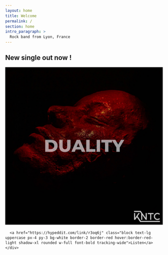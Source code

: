 ```yaml
---
layout: home
title: Welcome
permalink: /
section: home
intro_paragraph: >
  Rock band from Lyon, France
---
```


<div class="h-full shadow-inner bg-fixed bg-cover bg-center flex flex-col justify-center" style="background-image: url(assets/images/bg-red.jpg)">
  <div class="flex justify-center">
    <div class="p-5 md:py-12 container max-w-md">
      <h2>New single out now !</h2>
      <div>
        <img src="assets/images/duality.jpg" alt="Duality - OUT NOW" class="rounded-xl shadow-xl mb-5">
      </div>

      <a href="https://hypeddit.com/link/r3oq6j" class="block text-lg uppercase px-4 py-3 bg-white border-2 border-red hover:border-red-light shadow-xl rounded w-full font-bold tracking-wide">Listen</a>
    </div>
  </div>
</div>
